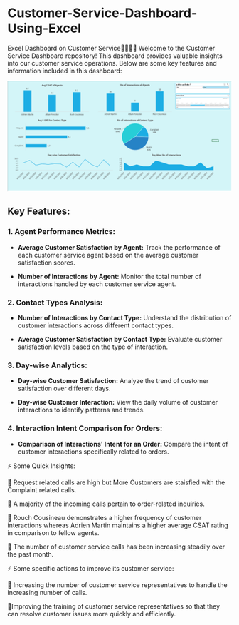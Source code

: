 # Customer-Service-Dashboard-Using-Excel

Excel Dashboard on Customer Service🧑🏻‍💻📲
Welcome to the Customer Service Dashboard repository! This dashboard provides valuable insights into our customer service operations. Below are some key features and information included in this dashboard:

![Agent Performance](Customer%20Service%20Dashboard.png)

## Key Features:

### 1. Agent Performance Metrics:
   - **Average Customer Satisfaction by Agent:**
     Track the performance of each customer service agent based on the average customer satisfaction scores.

   - **Number of Interactions by Agent:**
     Monitor the total number of interactions handled by each customer service agent.

### 2. Contact Types Analysis:
   - **Number of Interactions by Contact Type:**
     Understand the distribution of customer interactions across different contact types.

   - **Average Customer Satisfaction by Contact Type:**
     Evaluate customer satisfaction levels based on the type of interaction.

### 3. Day-wise Analytics:
   - **Day-wise Customer Satisfaction:**
     Analyze the trend of customer satisfaction over different days.

   - **Day-wise Customer Interaction:**
     View the daily volume of customer interactions to identify patterns and trends.

### 4. Interaction Intent Comparison for Orders:
   - **Comparison of Interactions' Intent for an Order:**
     Compare the intent of customer interactions specifically related to orders.
     

⚡ Some Quick Insights:

📌 Request related calls are high but More Customers are staisfied with the Complaint related calls.

📌 A majority of the incoming calls pertain to order-related inquiries.

📌 Rouch Cousineau demonstrates a higher frequency of customer interactions whereas Adrien Martin maintains a higher average CSAT rating in comparison to fellow agents.

📌 The number of customer service calls has been increasing steadily over the past month.

⚡ Some specific actions to improve its customer service:

📌 Increasing the number of customer service representatives to handle the increasing number of calls.

📌Improving the training of customer service representatives so that they can resolve customer issues more quickly and efficiently.


